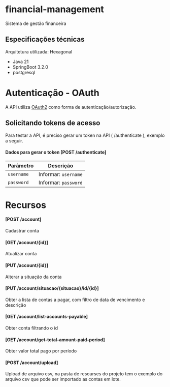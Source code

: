 # financial-management

Sistema de gestão financeira

## Especificações técnicas

Arquitetura utilizada: Hexagonal

- Java 21
- SpringBoot 3.2.0
- postgresql

# Autenticação - OAuth

A API utiliza [OAuth2](https://oauth.net/2/) como forma de autenticação/autorização.

## Solicitando tokens de acesso

Para testar a API, é preciso gerar um token na API ( /authenticate ), exemplo a seguir.

#### Dados para gerar o token [POST /authenticate]
| Parâmetro | Descrição |
|---|---|
| `username` | Informar: `username` |
| `password` | Informar: `password` |


# Recursos

#### [POST /account]

Cadastrar conta

#### [GET /account/{id}]

Atualizar conta


####  [PUT /account/{id}]

Alterar a situação da conta


#### [PUT /account/situacao/{situacao}/id/{id}]

Obter a lista de contas a pagar, com filtro de data de vencimento e descrição 

####  [GET /account/list-accounts-payable]

Obter conta filtrando o id


####  [GET /account/get-total-amount-paid-period]

Obter valor total pago por período 


####  [POST /account/upload]

Upload de arquivo csv, na pasta de resourses do projeto tem o exemplo do arquivo csv que pode ser importado as contas em lote.

